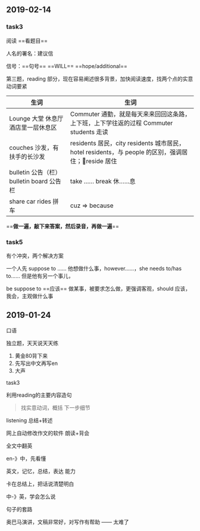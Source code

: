 ## 2019-02-14

### task3

阅读 ==看题目==

人名的署名：建议信

信号：==句号== ==WILL== ==hope/additional==

第三题，reading 部分，现在容易阐述很多背景，加快阅读速度，找两个点的实意动词要紧

生词 | 生词
------------ | -------------
Lounge 大堂 休息厅 酒店里一层休息区 | Commuter 通勤，就是每天来来回回这条路，上下班，上下学往返的过程 Commuter students 走读
couches 沙发，有扶手的长沙发 | residents 居民，city residents 城市居民，hotel residents，与 people 的区别，强调居住；reside 居住
bulletin 公告（栏） bulletin board 公告栏 | take …… break 休……息
share car rides 拼车 | cuz => because

==**做一遍，敲下来答案，然后录音，再做一遍**==

### task5

有个冲突，两个解决方案

一个人先 suppose to …… 他想做什么事，however……，she needs to/has to…… 但是他有另一个事儿，

be suppose to ==应该== 做某事，被要求怎么做，更强调客观，should 应该，我会，主观做什么事

## 2019-01-24

口语

独立题，天天说天天练

1. 黄金80背下来
2. 先写出中文再写en
3. 大声

task3

利用reading的主要内容造句
> 找实意动词，概括
> 下一步细节

listening 总结+转述

网上自动修改作文的软件
朗读+背会

全文中翻英

en-》中，先看懂

英文，记忆，总结，表达 能力

卡在总结上，把话说清楚明白

中-》英，学会怎么说

句子的套路

奥巴马演讲，文稿非常好，对写作有帮助 —— 太难了

